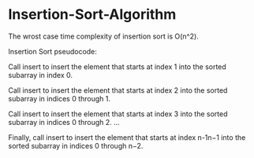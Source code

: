 # Insertion-Sort-Algorithm

The wrost case time complexity of insertion sort is O(n^2).

Insertion Sort pseudocode:

Call insert to insert the element that starts at index 1 into the sorted subarray in index 0.

Call insert to insert the element that starts at index 2 into the sorted subarray in indices 0 through 1.

Call insert to insert the element that starts at index 3 into the sorted subarray in indices 0 through 2.
…

Finally, call insert to insert the element that starts at index n-1n−1 into the sorted subarray in indices 0 through n−2.
